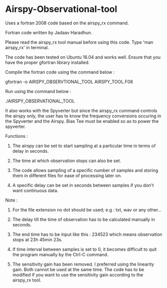 # Airspy-Observational-tool
Uses a fortran 2008 code based on the airspy_rx command.

Fortran code written by Jadaav Haradhun.

Please read the airspy_rx tool manual before using this code. Type 'man airspy_rx' in terminal. 

The code has been tested on Ubuntu 16.04 and works well. Ensure that you have the proper gfortran library installed.

Compile the fortran code using the command below :

gfortran -o AIRSPY_OBSERVTIONAL_TOOL AIRSPY_TOOL.F08

Run using the command below :

./AIRSPY_OBSERVATIONAL_TOOL

It also works with the Spyverter but since the airspy_rx command controls the airspy only, the user has to know the frequency conversions occuring in the Spyverter and the Airspy. Bias Tee must be enabled so as to power the spyverter.

Functions :

1. The airspy can be set to start sampling at a particular time in terms of delay in seconds.

2. The time at which observation stops can also be set.

3. The code allows sampling of a specific number of samples and storing them in different files for ease of processing later on.

4. A specific delay can be set in seconds between samples if you don't want continuous data.

Note :

1. For the file extension no dot should be used; e.g : txt, wav or any other...

2. The delay till the time of observation has to be calculated manually in seconds.

3. The end time has to be input like this : 234523 which means observation stops at 23h 45min 23s.

4. If time interval between samples is set to 0, it becomes difficult to quit the program manually by the Ctrl-C command. 

5. The sensitivity gain has been removed. I preferred using the linearity gain. Both cannot be used at the same time. The code has to be modified if you want to use the sensitivity gain according to the airspy_rx tool.


